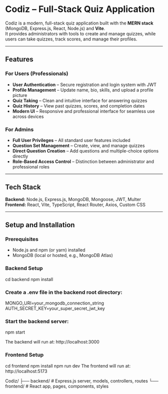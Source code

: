 # Codiz – Full-Stack Quiz Application

Codiz is a modern, full-stack quiz application built with the **MERN stack** (MongoDB, Express.js, React, Node.js) and **Vite**.  
It provides administrators with tools to create and manage quizzes, while users can take quizzes, track scores, and manage their profiles.

---

## Features

### For Users (Professionals)
- **User Authentication** – Secure registration and login system with JWT  
- **Profile Management** – Update name, bio, skills, and upload a profile picture  
- **Quiz Taking** – Clean and intuitive interface for answering quizzes  
- **Quiz History** – View past quizzes, scores, and completion dates  
- **Modern UI** – Responsive and professional interface for seamless use across devices  

### For Admins
- **Full User Privileges** – All standard user features included  
- **Question Set Management** – Create, view, and manage quizzes  
- **Direct Question Creation** – Add questions and multiple-choice options directly  
- **Role-Based Access Control** – Distinction between administrator and professional roles  

---

## Tech Stack

**Backend:** Node.js, Express.js, MongoDB, Mongoose, JWT, Multer  
**Frontend:** React, Vite, TypeScript, React Router, Axios, Custom CSS  

---

## Setup and Installation

### Prerequisites
- Node.js and npm (or yarn) installed  
- MongoDB (local or hosted, e.g., MongoDB Atlas)  

### Backend Setup
cd backend
npm install

### Create a .env file in the backend root directory:
MONGO_URI=your_mongodb_connection_string
AUTH_SECRET_KEY=your_super_secret_jwt_key

### Start the backend server:
npm start

The backend will run at: http://localhost:3000

### Frontend Setup
cd frontend
npm install
npm run dev
The frontend will run at: http://localhost:5173

Codiz/
├── backend/    # Express.js server, models, controllers, routes
└── frontend/   # React app, pages, components, styles
